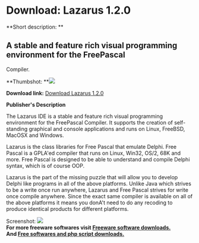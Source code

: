 # Download: Lazarus 1.2.0

**Short description: **

## A stable and feature rich visual programming environment for the FreePascal
Compiler.

  
**Thumbshot: **![](http://www.freewarefiles.com/screenshot/lazarus_md.jpg)   
  
**Download link:** [Download Lazarus 1.2.0](http://freesoftwares.boysofts.com/Lazarus_program_48609.html)  
  

**Publisher's Description**  
  

The Lazarus IDE is a stable and feature rich visual programming environment
for the FreePascal Compiler. It supports the creation of self-standing
graphical and console applications and runs on Linux, FreeBSD, MacOSX and
Windows.

Lazarus is the class libraries for Free Pascal that emulate Delphi. Free
Pascal is a GPLA'ed compiler that runs on Linux, Win32, OS/2, 68K and more.
Free Pascal is designed to be able to understand and compile Delphi syntax,
which is of course OOP.

Lazarus is the part of the missing puzzle that will allow you to develop
Delphi like programs in all of the above platforms. Unlike Java which strives
to be a write once run anywhere, Lazarus and Free Pascal strives for write
once compile anywhere. Since the exact same compiler is available on all of
the above platforms it means you donA't need to do any recoding to produce
identical products for different platforms.

  
  
Screenshot: ![](http://www.freewarefiles.com/screenshot/lazarus.jpg)  
**For more freeware softwares visit [Freeware software downloads.](http://freesoftwares.boysofts.com/)**   
**And [Free softwares and php script downloads.](http://www.boysofts.com/)**

